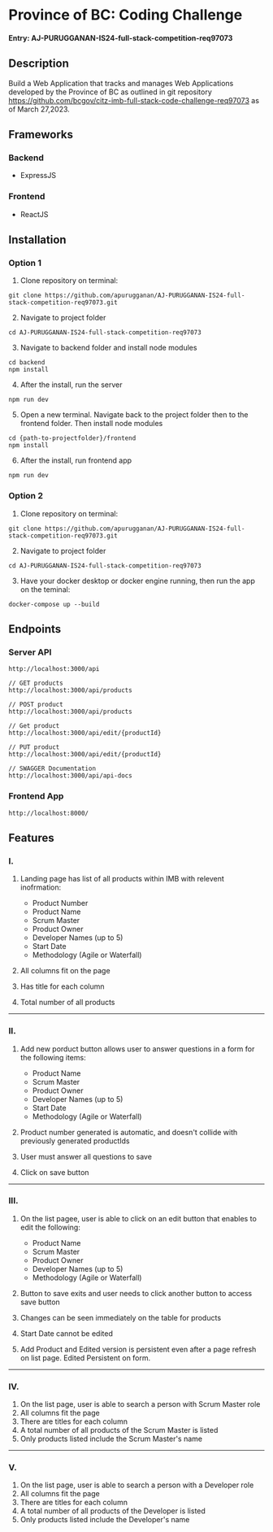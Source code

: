 
# Province of BC: Coding Challenge
#### Entry: AJ-PURUGGANAN-IS24-full-stack-competition-req97073

## Description
Build a Web Application that tracks and manages Web Applications developed by the Province of BC as outlined in git repository https://github.com/bcgov/citz-imb-full-stack-code-challenge-req97073 as of March 27,2023.

## Frameworks
### Backend
- ExpressJS

### Frontend
- ReactJS

## Installation

### Option 1
1. Clone repository on terminal:
```
git clone https://github.com/apurugganan/AJ-PURUGGANAN-IS24-full-stack-competition-req97073.git
```

2. Navigate to project folder
```
cd AJ-PURUGGANAN-IS24-full-stack-competition-req97073 
```

3. Navigate to backend folder and install node modules
```
cd backend
npm install
```

4. After the install, run the server
```
npm run dev
```

5. Open a new terminal. Navigate back to the project folder then to the frontend folder. Then install node modules
```
cd {path-to-projectfolder}/frontend
npm install
```

6. After the install, run frontend app
```
npm run dev
```

### Option 2
1. Clone repository on terminal:
```
git clone https://github.com/apurugganan/AJ-PURUGGANAN-IS24-full-stack-competition-req97073.git
```

2. Navigate to project folder
```
cd AJ-PURUGGANAN-IS24-full-stack-competition-req97073 
```
3. Have your docker desktop or docker engine running, then run the app on the teminal:
```
docker-compose up --build
```
## Endpoints
### Server API
```
http://localhost:3000/api

// GET products
http://localhost:3000/api/products

// POST product
http://localhost:3000/api/products

// Get product
http://localhost:3000/api/edit/{productId}

// PUT product
http://localhost:3000/api/edit/{productId}

// SWAGGER Documentation
http://localhost:3000/api/api-docs
```
### Frontend App
```
http://localhost:8000/
```

## Features
### I. 
1. Landing page has list of all products within IMB with relevent inofrmation:
    - Product Number
    - Product Name
    - Scrum Master
    - Product Owner
    - Developer Names (up to 5)
    - Start Date
    - Methodology (Agile or Waterfall)

2. All columns fit on the page
3. Has title for each column
4. Total number of all products

--- 

### II.
1. Add new porduct button allows user to answer questions in a form for the following items:
    - Product Name
    - Scrum Master
    - Product Owner
    - Developer Names (up to 5)
    - Start Date
    - Methodology (Agile or Waterfall)
    
2. Product number generated is automatic, and doesn't collide with previously generated productIds
3. User must answer all questions to save
4. Click on save button

---

### III. 
1. On the list pagee, user is able to click on an edit button that enables to edit the following:
    - Product Name
    - Scrum Master
    - Product Owner
    - Developer Names (up to 5)
    - Methodology (Agile or Waterfall)

2. Button to save exits and user needs to click another button to access save button 
3. Changes can be seen immediately on the table for products
4. Start Date cannot be edited
5. Add Product and Edited version is persistent even after a page refresh on list page. Edited Persistent on form.

---

### IV.
1. On the list page, user is able to search a person with Scrum Master role
2. All columns fit the page
3. There are titles for each column
4. A total number of all products of the Scrum Master is listed
5. Only products listed include the Scrum Master's name 

---

### V.
1. On the list page, user is able to search a person with a Developer role
2. All columns fit the page
3. There are titles for each column
4. A total number of all products of the Developer is listed
5. Only products listed include the Developer's name 

